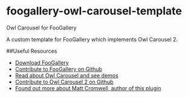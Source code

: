 foogallery-owl-carousel-template
================================

Owl Carousel for FooGallery

A custom template for FooGallery which implements Owl Carousel 2.

##Useful Resources
* [Download FooGallery](https://wordpress.org/plugins/foogallery/)
* [Contribute to FooGallery on Github](https://github.com/fooplugins/foogallery)
* [Read about Owl Carousel and see demos](http://www.owlcarousel.owlgraphic.com/)
* [Contribute to Owl Carousel 2 on Github](https://github.com/OwlFonk/OwlCarousel2)
* [Found out more about Matt Cromwell, author of this plugin](http://mattcromwell.com)
